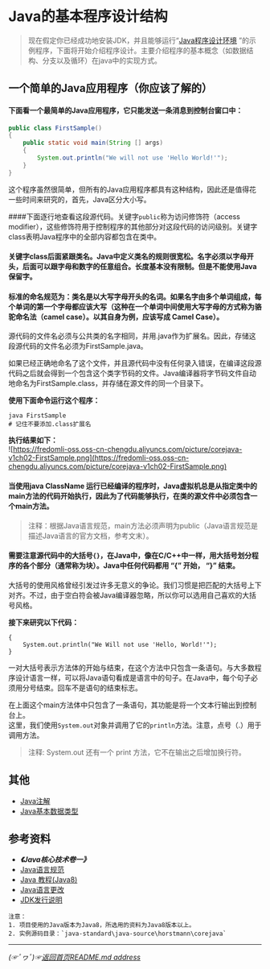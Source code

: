 # Java的基本程序设计结构
> 现在假定你已经成功地安装JDK，并且能够运行“[Java程序设计环境](https://github.com/fredomli/java-standard/blob/main/docs/java/core/basis/environment/Java程序设计环境.md) ”的示例程序，下面将开始介绍程序设计。主要介绍程序的基本概念（如数据结构、分支以及循环）在java中的实现方式。

## 一个简单的Java应用程序（你应该了解的）

#### 下面看一个最简单的Java应用程序，它只能发送一条消息到控制台窗口中：  

```java
public class FirstSample()
{
    public static void main(String [] args)
    {
        System.out.println("We will not use 'Hello World!'");
    }    
}
```

这个程序虽然很简单，但所有的Java应用程序都具有这种结构，因此还是值得花一些时间来研究的，首先，Java区分大小写。

####下面逐行地查看这段源代码。关键字`public`称为访问修饰符（access modifier），这些修饰符用于控制程序的其他部分对这段代码的访问级别。关键字class表明Java程序中的全部内容都包含在类中。

#### 关键字class后面紧跟类名。Java中定义类名的规则很宽松。名字必须以字母开头，后面可以跟字母和数字的任意组合。长度基本没有限制。但是不能使用Java保留字。

#### 标准的命名规范为：类名是以大写字母开头的名词。如果名字由多个单词组成，每个单词的第一个字母都应该大写（这种在一个单词中间使用大写字母的方式称为骆驼命名法（camel case）。以其自身为例，应该写成 Camel Case）。

源代码的文件名必须与公共类的名字相同，并用.java作为扩展名。因此，存储这段源代码的文件名必须为FirstSample.java。

如果已经正确地命名了这个文件，并且源代码中没有任何录入错误，在编译这段源代码之后就会得到一个包含这个类字节码的文件。Java编译器将字节码文件自动地命名为FirstSample.class，并存储在源文件的同一个目录下。

**使用下面命令运行这个程序：**  
```shell
java FirstSample
# 记住不要添加.class扩展名
```

**执行结果如下：**  
![https://fredomli-oss.oss-cn-chengdu.aliyuncs.com/picture/corejava-v1ch02-FirstSample.png](https://fredomli-oss.oss-cn-chengdu.aliyuncs.com/picture/corejava-v1ch02-FirstSample.png)

#### 当使用java ClassName 运行已经编译的程序时，Java虚拟机总是从指定类中的main方法的代码开始执行，因此为了代码能够执行，在类的源文件中必须包含一个main方法。

> 注释：根据Java语言规范，main方法必须声明为public（Java语言规范是描述Java语言的官方文档，参考文末）。


#### 需要注意源代码中的大括号`{}`，在Java中，像在C/C++中一样，用大括号划分程序的各个部分（通常称为块）。Java中任何代码都用 “{” 开始， “}” 结束。  
大括号的使用风格曾经引发过许多无意义的争论。我们习惯是把匹配的大括号上下对齐。不过，由于空白符会被Java编译器忽略，所以你可以选用自己喜欢的大括号风格。

**接下来研究以下代码：**  
```
{
    System.out.println("We Will not use 'Hello, World!'");
}
```
一对大括号表示方法体的开始与结束，在这个方法中只包含一条语句。与大多数程序设计语言一样，可以将Java语句看成是语言中的句子。在Java中，每个句子必须用分号结束。回车不是语句的结束标志。

在上面这个main方法体中只包含了一条语句，其功能是将一个文本行输出到控制台上。  
这里，我们使用`System.out`对象并调用了它的`println`方法。注意，点号（.）用于调用方法。

> 注释: System.out 还有一个 print 方法，它不在输出之后增加换行符。

## 其他  
* [Java注解](https://github.com/fredomli/java-standard/blob/main/docs/java/core/basis/simple/Java注解.md)
* [Java基本数据类型](https://github.com/fredomli/java-standard/blob/main/docs/java/core/basis/simple/Java基本数据类型.md)

## 参考资料
* ***《Java核心技术卷一》***
* [Java语言规范](https://docs.oracle.com/javase/specs/jls/se8/html/index.html)
* [Java 教程(Java8)](https://docs.oracle.com/javase/tutorial/)
* [Java语言更改](https://docs.oracle.com/en/java/javase/16/language/java-language-changes.html)
* [JDK发行说明](https://www.oracle.com/java/technologies/javase/jdk-relnotes-index.html)
```
注意：  
1. 项目使用的Java版本为Java8，所选用的资料为Java8版本以上。
2. 实例源码目录：`java-standard\java-source\horstmann\corejava`
```
___________
*(☞ﾟヮﾟ)☞[返回首页README.md address](https://github.com/fredomli/java-standard)*
